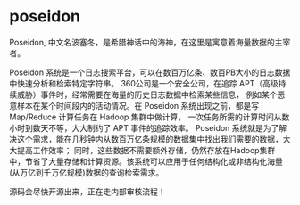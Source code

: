 # poseidon

Poseidon, 中文名波塞冬，是希腊神话中的海神，在这里是寓意着海量数据的主宰者。

Poseidon 系统是一个日志搜索平台，可以在数百万亿条、数百PB大小的日志数据中快速分析和检索特定字符串。 360公司是一个安全公司，在追踪 APT（高级持续威胁）事件时，经常需要在海量的历史日志数据中检索某些信息， 例如某个恶意样本在某个时间段内的活动情况。在 Poseidon 系统出现之前，都是写 Map/Reduce 计算任务在 Hadoop 集群中做计算， 一次任务所需的计算时间从数小时到数天不等，大大制约了 APT 事件的追踪效率。 Poseidon 系统就是为了解决这个需求，能在几秒钟内从数百万亿条规模的数据集中找出我们需要的数据，大大提高工作效率； 同时，这些数据不需要额外存储，仍然存放在Hadoop集群中，节省了大量存储和计算资源。该系统可以应用于任何结构化或非结构化海量(从万亿到千万亿规模)数据的查询检索需求。

源码会尽快开源出来，正在走内部审核流程！
